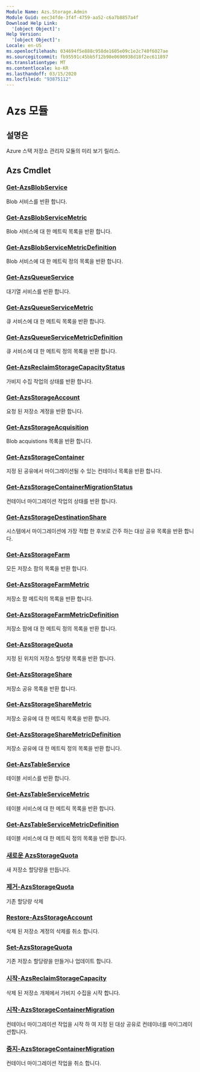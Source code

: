 ```yaml
---
Module Name: Azs.Storage.Admin
Module Guid: eec34fde-3f4f-4759-aa52-c6a7b8857a4f
Download Help Link:
  '[object Object]': 
Help Version:
  '[object Object]': 
Locale: en-US
ms.openlocfilehash: 034694f5e888c958de1605e09c1e2c740f6027ae
ms.sourcegitcommit: fb95591c45bb5f12b98e0690938d18f2ec611897
ms.translationtype: MT
ms.contentlocale: ko-KR
ms.lasthandoff: 03/15/2020
ms.locfileid: "93875112"
---
```

# Azs 모듈
## 설명은
Azure 스택 저장소 관리자 모듈의 미리 보기 릴리스.  

## Azs Cmdlet
### [Get-AzsBlobService](Get-AzsBlobService.md)
Blob 서비스를 반환 합니다.

### [Get-AzsBlobServiceMetric](Get-AzsBlobServiceMetric.md)
Blob 서비스에 대 한 메트릭 목록을 반환 합니다.

### [Get-AzsBlobServiceMetricDefinition](Get-AzsBlobServiceMetricDefinition.md)
Blob 서비스에 대 한 메트릭 정의 목록을 반환 합니다.

### [Get-AzsQueueService](Get-AzsQueueService.md)
대기열 서비스를 반환 합니다.

### [Get-AzsQueueServiceMetric](Get-AzsQueueServiceMetric.md)
큐 서비스에 대 한 메트릭 목록을 반환 합니다.

### [Get-AzsQueueServiceMetricDefinition](Get-AzsQueueServiceMetricDefinition.md)
큐 서비스에 대 한 메트릭 정의 목록을 반환 합니다.

### [Get-AzsReclaimStorageCapacityStatus](Get-AzsReclaimStorageCapacityStatus.md)
가비지 수집 작업의 상태를 반환 합니다.

### [Get-AzsStorageAccount](Get-AzsStorageAccount.md)
요청 된 저장소 계정을 반환 합니다.

### [Get-AzsStorageAcquisition](Get-AzsStorageAcquisition.md)
Blob acquistions 목록을 반환 합니다.

### [Get-AzsStorageContainer](Get-AzsStorageContainer.md)
지정 된 공유에서 마이그레이션될 수 있는 컨테이너 목록을 반환 합니다.

### [Get-AzsStorageContainerMigrationStatus](Get-AzsStorageContainerMigrationStatus.md)
컨테이너 마이그레이션 작업의 상태를 반환 합니다.

### [Get-AzsStorageDestinationShare](Get-AzsStorageDestinationShare.md)
시스템에서 마이그레이션에 가장 적합 한 후보로 간주 하는 대상 공유 목록을 반환 합니다.

### [Get-AzsStorageFarm](Get-AzsStorageFarm.md)
모든 저장소 팜의 목록을 반환 합니다.

### [Get-AzsStorageFarmMetric](Get-AzsStorageFarmMetric.md)
저장소 팜 메트릭의 목록을 반환 합니다.

### [Get-AzsStorageFarmMetricDefinition](Get-AzsStorageFarmMetricDefinition.md)
저장소 팜에 대 한 메트릭 정의 목록을 반환 합니다.

### [Get-AzsStorageQuota](Get-AzsStorageQuota.md)
지정 된 위치의 저장소 할당량 목록을 반환 합니다.

### [Get-AzsStorageShare](Get-AzsStorageShare.md)
저장소 공유 목록을 반환 합니다.

### [Get-AzsStorageShareMetric](Get-AzsStorageShareMetric.md)
저장소 공유에 대 한 메트릭 목록을 반환 합니다.

### [Get-AzsStorageShareMetricDefinition](Get-AzsStorageShareMetricDefinition.md)
저장소 공유에 대 한 메트릭 정의 목록을 반환 합니다.

### [Get-AzsTableService](Get-AzsTableService.md)
테이블 서비스를 반환 합니다.

### [Get-AzsTableServiceMetric](Get-AzsTableServiceMetric.md)
테이블 서비스에 대 한 메트릭 목록을 반환 합니다.

### [Get-AzsTableServiceMetricDefinition](Get-AzsTableServiceMetricDefinition.md)
테이블 서비스에 대 한 메트릭 정의 목록을 반환 합니다.

### [새로운 AzsStorageQuota](New-AzsStorageQuota.md)
새 저장소 할당량을 만듭니다.

### [제거-AzsStorageQuota](Remove-AzsStorageQuota.md)
기존 할당량 삭제

### [Restore-AzsStorageAccount](Restore-AzsStorageAccount.md)
삭제 된 저장소 계정의 삭제를 취소 합니다.

### [Set-AzsStorageQuota](Set-AzsStorageQuota.md)
기존 저장소 할당량을 만들거나 업데이트 합니다.

### [시작-AzsReclaimStorageCapacity](Start-AzsReclaimStorageCapacity.md)
삭제 된 저장소 개체에서 가비지 수집을 시작 합니다.

### [시작-AzsStorageContainerMigration](Start-AzsStorageContainerMigration.md)
컨테이너 마이그레이션 작업을 시작 하 여 지정 된 대상 공유로 컨테이너를 마이그레이션합니다.

### [중지-AzsStorageContainerMigration](Stop-AzsStorageContainerMigration.md)
컨테이너 마이그레이션 작업을 취소 합니다.


